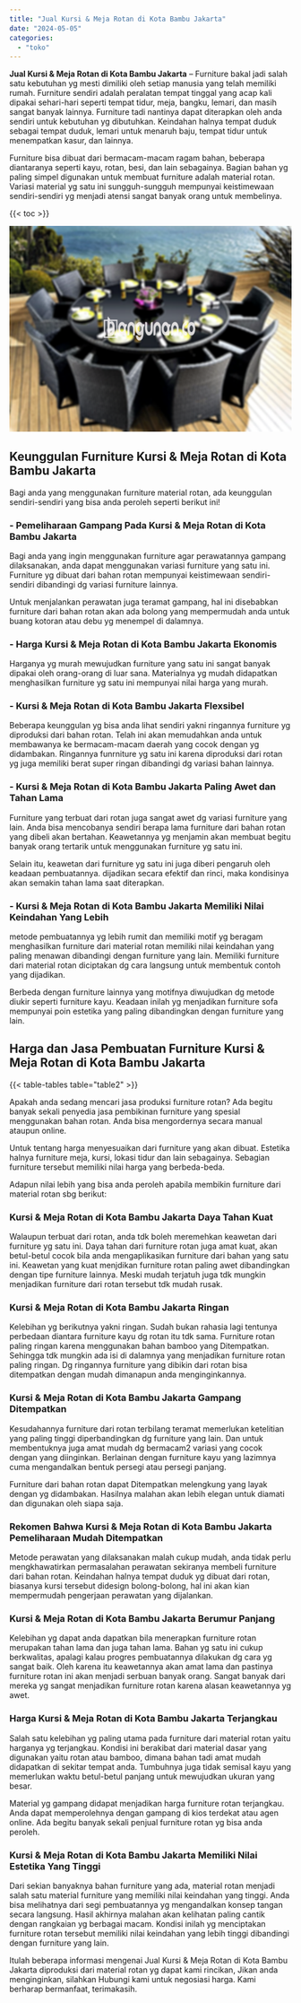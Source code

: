 ```yaml
---
title: "Jual Kursi & Meja Rotan di Kota Bambu Jakarta"
date: "2024-05-05"
categories: 
  - "toko"
---
```


**Jual Kursi & Meja Rotan di Kota Bambu Jakarta** – Furniture bakal jadi salah satu kebutuhan yg mesti dimiliki oleh setiap manusia yang telah memiliki rumah. Furniture sendiri adalah peralatan tempat tinggal yang acap kali dipakai sehari-hari seperti tempat tidur, meja, bangku, lemari, dan masih sangat banyak lainnya. Furniture tadi nantinya dapat diterapkan oleh anda sendiri untuk kebutuhan yg dibutuhkan. Keindahan halnya tempat duduk sebagai tempat duduk, lemari untuk menaruh baju, tempat tidur untuk menempatkan kasur, dan lainnya.

Furniture bisa dibuat dari bermacam-macam ragam bahan, beberapa diantaranya seperti kayu, rotan, besi, dan lain sebagainya. Bagian bahan yg paling simpel digunakan untuk membuat furniture adalah material rotan. Variasi material yg satu ini sungguh-sungguh mempunyai keistimewaan sendiri-sendiri yg menjadi atensi sangat banyak orang untuk membelinya.

{{< toc >}}

![Jual Kursi & Meja Rotan di Kota Bambu Jakarta](/images/kursi-meja-rotan-murah26.png)

## Keunggulan Furniture Kursi & Meja Rotan di Kota Bambu Jakarta

Bagi anda yang menggunakan furniture material rotan, ada keunggulan sendiri-sendiri yang bisa anda peroleh seperti berikut ini!

### \- Pemeliharaan Gampang Pada Kursi & Meja Rotan di Kota Bambu Jakarta

Bagi anda yang ingin menggunakan furniture agar perawatannya gampang dilaksanakan, anda dapat menggunakan variasi furniture yang satu ini. Furniture yg dibuat dari bahan rotan mempunyai keistimewaan sendiri-sendiri dibandingi dg variasi furniture lainnya.

Untuk menjalankan perawatan juga teramat gampang, hal ini disebabkan furniture dari bahan rotan akan ada bolong yang mempermudah anda untuk buang kotoran atau debu yg menempel di dalamnya.

### \- Harga Kursi & Meja Rotan di Kota Bambu Jakarta Ekonomis

Harganya yg murah mewujudkan furniture yang satu ini sangat banyak dipakai oleh orang-orang di luar sana. Materialnya yg mudah didapatkan menghasilkan furniture yg satu ini mempunyai nilai harga yang murah.

### \- Kursi & Meja Rotan di Kota Bambu Jakarta Flexsibel

Beberapa keunggulan yg bisa anda lihat sendiri yakni ringannya furniture yg diproduksi dari bahan rotan. Telah ini akan memudahkan anda untuk membawanya ke bermacam-macam daerah yang cocok dengan yg didambakan. Ringannya funrniture yg satu ini karena diproduksi dari rotan yg juga memiliki berat super ringan dibandingi dg variasi bahan lainnya.

### \- Kursi & Meja Rotan di Kota Bambu Jakarta Paling Awet dan Tahan Lama

Furniture yang terbuat dari rotan juga sangat awet dg variasi furniture yang lain. Anda bisa mencobanya sendiri berapa lama furniture dari bahan rotan yang dibeli akan bertahan. Keawetannya yg menjamin akan membuat begitu banyak orang tertarik untuk menggunakan furniture yg satu ini.

Selain itu, keawetan dari furniture yg satu ini juga diberi pengaruh oleh keadaan pembuatannya. dijadikan secara efektif dan rinci, maka kondisinya akan semakin tahan lama saat diterapkan.

### \- Kursi & Meja Rotan di Kota Bambu Jakarta Memiliki Nilai Keindahan Yang Lebih

metode pembuatannya yg lebih rumit dan memiliki motif yg beragam menghasilkan furniture dari material rotan memiliki nilai keindahan yang paling menawan dibandingi dengan furniture yang lain. Memiliki furniture dari material rotan diciptakan dg cara langsung untuk membentuk contoh yang dijadikan.

Berbeda dengan furniture lainnya yang motifnya diwujudkan dg metode diukir seperti furniture kayu. Keadaan inilah yg menjadikan furniture sofa mempunyai poin estetika yang paling dibandingkan dengan furniture yang lain.

## Harga dan Jasa Pembuatan Furniture Kursi & Meja Rotan di Kota Bambu Jakarta

{{< table-tables table="table2" >}}

Apakah anda sedang mencari jasa produksi furniture rotan? Ada begitu banyak sekali penyedia jasa pembikinan furniture yang spesial menggunakan bahan rotan. Anda bisa mengordernya secara manual ataupun online.

Untuk tentang harga menyesuaikan dari furniture yang akan dibuat. Estetika halnya furniture meja, kursi, lokasi tidur dan lain sebagainya. Sebagian furniture tersebut memiliki nilai harga yang berbeda-beda.

Adapun nilai lebih yang bisa anda peroleh apabila membikin furniture dari material rotan sbg berikut:

### Kursi & Meja Rotan di Kota Bambu Jakarta Daya Tahan Kuat

Walaupun terbuat dari rotan, anda tdk boleh meremehkan keawetan dari furniture yg satu ini. Daya tahan dari furniture rotan juga amat kuat, akan betul-betul cocok bila anda mengaplikasikan furniture dari bahan yang satu ini. Keawetan yang kuat menjdikan furniture rotan paling awet dibandingkan dengan tipe furniture lainnya. Meski mudah terjatuh juga tdk mungkin menjadikan furniture dari rotan tersebut tdk mudah rusak.

### Kursi & Meja Rotan di Kota Bambu Jakarta Ringan

Kelebihan yg berikutnya yakni ringan. Sudah bukan rahasia lagi tentunya perbedaan diantara furniture kayu dg rotan itu tdk sama. Furniture rotan paling ringan karena menggunakan bahan bamboo yang Ditempatkan. Sehingga tdk mungkin ada isi di dalamnya yang menjadikan furniture rotan paling ringan. Dg ringannya furniture yang dibikin dari rotan bisa ditempatkan dengan mudah dimanapun anda menginginkannya.

### Kursi & Meja Rotan di Kota Bambu Jakarta Gampang Ditempatkan

Kesudahannya furniture dari rotan terbilang teramat memerlukan ketelitian yang paling tinggi diperbandingkan dg furniture yang lain. Dan untuk membentuknya juga amat mudah dg bermacam2 variasi yang cocok dengan yang diinginkan. Berlainan dengan furniture kayu yang lazimnya cuma mengandalkan bentuk persegi atau persegi panjang.

Furniture dari bahan rotan dapat Ditempatkan melengkung yang layak dengan yg didambakan. Hasilnya malahan akan lebih elegan untuk diamati dan digunakan oleh siapa saja.

### Rekomen Bahwa Kursi & Meja Rotan di Kota Bambu Jakarta Pemeliharaan Mudah Ditempatkan

Metode perawatan yang dilaksanakan malah cukup mudah, anda tidak perlu mengkhawatirkan permasalahan perawatan sekiranya membeli furniture dari bahan rotan. Keindahan halnya tempat duduk yg dibuat dari rotan, biasanya kursi tersebut didesign bolong-bolong, hal ini akan kian mempermudah pengerjaan perawatan yang dijalankan.

### Kursi & Meja Rotan di Kota Bambu Jakarta Berumur Panjang

Kelebihan yg dapat anda dapatkan bila menerapkan furniture rotan merupakan tahan lama dan juga tahan lama. Bahan yg satu ini cukup berkwalitas, apalagi kalau progres pembuatannya dilakukan dg cara yg sangat baik. Oleh karena itu keawetannya akan amat lama dan pastinya furniture rotan ini akan menjadi serbuan banyak orang. Sangat banyak dari mereka yg sangat menjadikan furniture rotan karena alasan keawetannya yg awet.

### Harga Kursi & Meja Rotan di Kota Bambu Jakarta Terjangkau

Salah satu kelebihan yg paling utama pada furniture dari material rotan yaitu harganya yg terjangkau. Kondisi ini berakibat dari material dasar yang digunakan yaitu rotan atau bamboo, dimana bahan tadi amat mudah didapatkan di sekitar tempat anda. Tumbuhnya juga tidak semisal kayu yang memerlukan waktu betul-betul panjang untuk mewujudkan ukuran yang besar.

Material yg gampang didapat menjadikan harga furniture rotan terjangkau. Anda dapat memperolehnya dengan gampang di kios terdekat atau agen online. Ada begitu banyak sekali penjual furniture rotan yg bisa anda peroleh.

### Kursi & Meja Rotan di Kota Bambu Jakarta Memiliki Nilai Estetika Yang Tinggi

Dari sekian banyaknya bahan furniture yang ada, material rotan menjadi salah satu material furniture yang memiliki nilai keindahan yang tinggi. Anda bisa melihatnya dari segi pembuatannya yg mengandalkan konsep tangan secara langsung. Hasil akhirnya malahan akan kelihatan paling cantik dengan rangkaian yg berbagai macam. Kondisi inilah yg menciptakan furniture rotan tersebut memiliki nilai keindahan yang lebih tinggi dibandingi dengan furniture yang lain.

Itulah beberapa informasi mengenai Jual Kursi & Meja Rotan di Kota Bambu Jakarta diproduksi dari material rotan yg dapat kami rincikan, Jikan anda menginginkan, silahkan Hubungi kami untuk negosiasi harga. Kami berharap bermanfaat, terimakasih.
